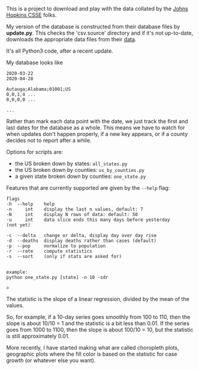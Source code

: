 This is a project to download and play with the data collated by the [Johns Hopkins CSSE](https://github.com/CSSEGISandData/COVID-19) folks.

My version of the database is constructed from their database files by **update.py**.  This checks the 'csv.source' directory and if it's not up-to-date, downloads the appropriate data files from their [data](https://raw.githubusercontent.com/CSSEGISandData/COVID-19/master/csse_covid_19_data).

It's all Python3 code, after a recent update.

My database looks like

```
2020-03-22
2020-04-28

Autauga;Alabama;01001;US
0,0,1,4 ...
0,0,0,0 ...

...
``` 

Rather than mark each data point with the date, we just track the first and last dates for the database as a whole.  This means we have to watch for when updates don't happen properly, if a new key appears, or if a county decides not to report after a while.


Options for scripts are:

- the US broken down by states:  ``all_states.py``
- the US broken down by counties:  ``us_by_counties.py``
- a given state broken down by counties:  ``one_state.py``


Features that are currently supported are given by the ``--help`` flag:

```
flags
-h  --help    help
-n     int    display the last n values, default: 7
-N     int    display N rows of data: default: 50
-u     int    data slice ends this many days before yesterday 
(not yet)

-c  --delta   change or delta, display day over day rise
-d  --deaths  display deaths rather than cases (default)
-p  --pop     normalize to population
-r  --rate    compute statistics
-s  --sort    (only if stats are asked for)


example:
python one_state.py [state] -n 10 -sdr

>
```

The statistic is the slope of a linear regression, divided by the mean of the values.  

So, for example, if a 10-day series goes smoothly from 100 to 110, then the slope is about 10/10 = 1 and the statistic is a bit less than 0.01.  If the series goes from 1000 to 1100, then the slope is about 100/10 = 10, but the statistic is still approximately 0.01.

More recently, I have started making what are called choropleth plots, geographic plots where the fill color is based on the statistic for case growth (or whatever else you want).


